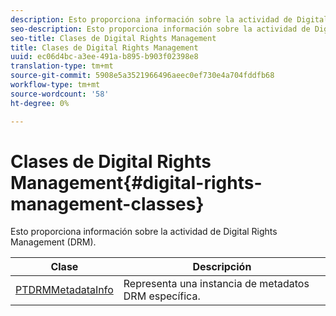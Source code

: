 ```yaml
---
description: Esto proporciona información sobre la actividad de Digital Rights Management (DRM).
seo-description: Esto proporciona información sobre la actividad de Digital Rights Management (DRM).
seo-title: Clases de Digital Rights Management
title: Clases de Digital Rights Management
uuid: ec06d4bc-a3ee-491a-b895-b903f02398e8
translation-type: tm+mt
source-git-commit: 5908e5a3521966496aeec0ef730e4a704fddfb68
workflow-type: tm+mt
source-wordcount: '58'
ht-degree: 0%

---
```



# Clases de Digital Rights Management{#digital-rights-management-classes}

Esto proporciona información sobre la actividad de Digital Rights Management (DRM).

| **Clase** | **Descripción** |
|---|---|
| [PTDRMMetadataInfo](https://help.adobe.com/en_US/primetime/api/psdk/appledoc/Classes/PTDRMMetadataInfo.html) | Representa una instancia de metadatos DRM específica. |